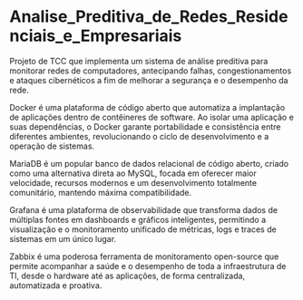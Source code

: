 # Analise_Preditiva_de_Redes_Residenciais_e_Empresariais
Projeto de TCC que implementa um sistema de análise preditiva para monitorar redes de computadores, antecipando falhas, congestionamentos e ataques cibernéticos a fim de melhorar a segurança e o desempenho da rede.

Docker é uma plataforma de código aberto que automatiza a implantação de aplicações dentro de contêineres de software. Ao isolar uma aplicação e suas dependências, o Docker garante portabilidade e consistência entre diferentes ambientes, revolucionando o ciclo de desenvolvimento e a operação de sistemas.

MariaDB é um popular banco de dados relacional de código aberto, criado como uma alternativa direta ao MySQL, focada em oferecer maior velocidade, recursos modernos e um desenvolvimento totalmente comunitário, mantendo máxima compatibilidade.

Grafana é uma plataforma de observabilidade que transforma dados de múltiplas fontes em dashboards e gráficos inteligentes, permitindo a visualização e o monitoramento unificado de métricas, logs e traces de sistemas em um único lugar.

Zabbix é uma poderosa ferramenta de monitoramento open-source que permite acompanhar a saúde e o desempenho de toda a infraestrutura de TI, desde o hardware até as aplicações, de forma centralizada, automatizada e proativa.
